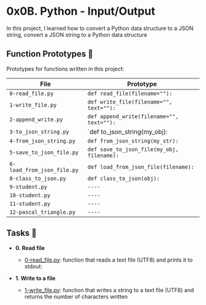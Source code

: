 # 0x0B. Python - Input/Output

In this project, I learned how to convert a Python data structure to a JSON string,
 convert a JSON string to a Python data structure

## Function Prototypes :floppy_disk:

Prototypes for functions written in this project:

| File                     	| Prototype                             	|
| -----------------------  	| -------------------------------------------	|
| `0-read_file.py`         	| `def read_file(filename=""):`                    	|
| `1-write_file.py`    	   	| `def write_file(filename="", text=""):`   	|
| `2-append_write.py` 	   	| `def append_write(filename="", text=""):` 	|
| `3-to_json_string.py`    	| `def to_json_string(my_obj):    		|
| `4-from_json_string.py`  	| `def from_json_string(my_str):` 		|
| `5-save_to_json_file.py` 	| `def save_to_json_file(my_obj, filename):`    |
| `6-load_from_json_file.py`  	| `def load_from_json_file(filename):`   	|
| `8-class_to_json.py`	   	| `def class_to_json(obj):`			|
| `9-student.py`    		| `----`					|
| `10-student.py`  		| `----` 					|
| `11-student.py`  		| `----` 					|
| `12-pascal_triangle.py`  	| `----`					|

## Tasks :page_with_curl:

* **0. Read file**
  * [0-read_file.py](./0-read_file.py):  function that reads a text file (UTF8) and prints it to stdout:

* **1. Write to a file**
  * [1-write_file.py](./1-write_file.py): function that writes a string to a text file (UTF8) and returns the number of characters written


